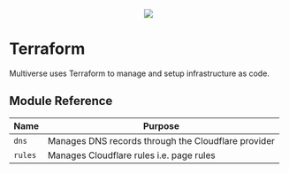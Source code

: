<div align="center">
    <picture>
        <source media="(prefers-color-scheme: light)" srcset="https://www.datocms-assets.com/2885/1620155116-brandhcterraformverticalcolor.svg">
        <source media="(prefers-color-scheme: dark)" srcset="https://www.datocms-assets.com/2885/1620155117-brandhcterraformverticalcolorwhite.svg">
        <img src="https://www.datocms-assets.com/2885/1620155116-brandhcterraformverticalcolor.svg"/>
    </picture>
</div>

# Terraform

Multiverse uses Terraform to manage and setup infrastructure as code.

## Module Reference

| Name    | Purpose                                             |
|---------|-----------------------------------------------------|
| `dns`   | Manages DNS records through the Cloudflare provider |
| `rules` | Manages Cloudflare rules i.e. page rules            |